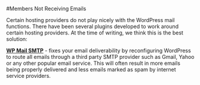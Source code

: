 #Members Not Receiving Emails

Certain hosting providers do not play nicely with the WordPress mail functions. There have been several plugins developed to work around certain hosting providers. At the time of writing, we think this is the best solution:

**[WP Mail SMTP](https://wordpress.org/plugins/wp-mail-smtp/)** - fixes your email deliverability by reconfiguring WordPress to route all emails through a third party SMTP provider such as Gmail, Yahoo or any other popular email service. This will often result in more emails being properly delivered and less emails marked as spam by internet service providers.